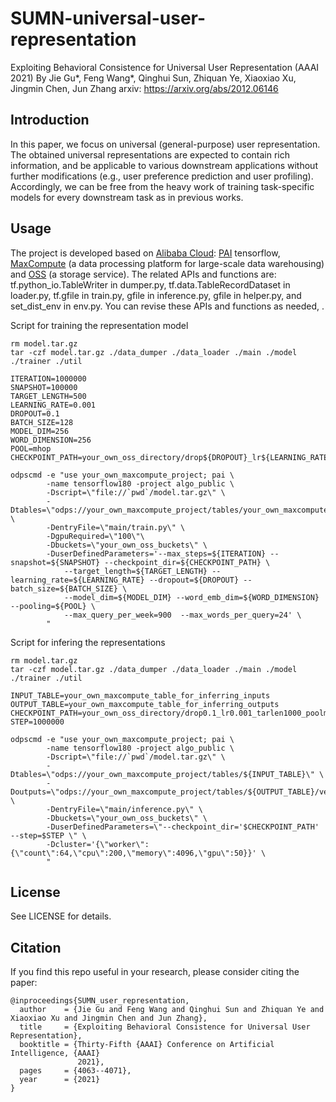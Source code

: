 # SUMN-universal-user-representation

Exploiting Behavioral Consistence for Universal User Representation (AAAI 2021)
By Jie Gu*, Feng Wang*, Qinghui Sun, Zhiquan Ye, Xiaoxiao Xu, Jingmin Chen, Jun Zhang
arxiv: https://arxiv.org/abs/2012.06146

## Introduction
In this paper, we focus on universal (general-purpose) user representation. The obtained universal representations are expected to contain rich information, and be applicable to various downstream applications without further modifications (e.g., user preference prediction and user profiling). Accordingly, we can be free from the heavy work of training task-specific models for every downstream task as in previous works.

## Usage
The project is developed based on [Alibaba Cloud](https://www.alibabacloud.com/help/en/): [PAI](https://www.alibabacloud.com/product/machine-learning) tensorflow, [MaxCompute](https://www.alibabacloud.com/product/maxcompute) (a data processing platform for large-scale data warehousing) and [OSS](https://www.alibabacloud.com/product/object-storage-service) (a storage service). 
The related APIs and functions are: tf.python_io.TableWriter in dumper.py, tf.data.TableRecordDataset in loader.py, tf.gfile in train.py, gfile in inference.py, gfile in helper.py, and set_dist_env in env.py. You can revise these APIs and functions as needed, . 

Script for training the representation model
```
rm model.tar.gz
tar -czf model.tar.gz ./data_dumper ./data_loader ./main ./model ./trainer ./util

ITERATION=1000000
SNAPSHOT=100000
TARGET_LENGTH=500
LEARNING_RATE=0.001
DROPOUT=0.1
BATCH_SIZE=128
MODEL_DIM=256
WORD_DIMENSION=256
POOL=mhop
CHECKPOINT_PATH=your_own_oss_directory/drop${DROPOUT}_lr${LEARNING_RATE}_tarlen${TARGET_LENGTH}_pool${POOL}_dim256_mlp512_b${BATCH_SIZE}

odpscmd -e "use your_own_maxcompute_project; pai \
        -name tensorflow180 -project algo_public \
        -Dscript=\"file://`pwd`/model.tar.gz\" \
        -Dtables=\"odps://your_own_maxcompute_project/tables/your_own_maxcompute_table_for_model_training\" \
        -DentryFile=\"main/train.py\" \
        -DgpuRequired=\"100\"\
        -Dbuckets=\"your_own_oss_buckets\" \
        -DuserDefinedParameters='--max_steps=${ITERATION} --snapshot=${SNAPSHOT} --checkpoint_dir=${CHECKPOINT_PATH} \
            --target_length=${TARGET_LENGTH} --learning_rate=${LEARNING_RATE} --dropout=${DROPOUT} --batch_size=${BATCH_SIZE} \
            --model_dim=${MODEL_DIM} --word_emb_dim=${WORD_DIMENSION} --pooling=${POOL} \
            --max_query_per_week=900  --max_words_per_query=24' \
        "
```

Script for infering the representations
```
rm model.tar.gz
tar -czf model.tar.gz ./data_dumper ./data_loader ./main ./model ./trainer ./util

INPUT_TABLE=your_own_maxcompute_table_for_inferring_inputs
OUTPUT_TABLE=your_own_maxcompute_table_for_inferring_outputs
CHECKPOINT_PATH=your_own_oss_directory/drop0.1_lr0.001_tarlen1000_poolmax_dim256_mlp512_b128/
STEP=1000000

odpscmd -e "use your_own_maxcompute_project; pai \
        -name tensorflow180 -project algo_public \
        -Dscript=\"file://`pwd`/model.tar.gz\" \
        -Dtables=\"odps://your_own_maxcompute_project/tables/${INPUT_TABLE}\" \
        -Doutputs=\"odps://your_own_maxcompute_project/tables/${OUTPUT_TABLE}/version=drop0.1_lr0.001_tarlen1000_poolmax_dim256_mlp512_b128_100w\" \
        -DentryFile=\"main/inference.py\" \
        -Dbuckets=\"your_own_oss_buckets\" \
        -DuserDefinedParameters=\"--checkpoint_dir='$CHECKPOINT_PATH' --step=$STEP \" \
        -Dcluster='{\"worker\":{\"count\":64,\"cpu\":200,\"memory\":4096,\"gpu\":50}}' \
        "
```

## License
See LICENSE for details.

## Citation
If you find this repo useful in your research, please consider citing the paper:
```
@inproceedings{SUMN_user_representation,
  author    = {Jie Gu and Feng Wang and Qinghui Sun and Zhiquan Ye and Xiaoxiao Xu and Jingmin Chen and Jun Zhang},
  title     = {Exploiting Behavioral Consistence for Universal User Representation},
  booktitle = {Thirty-Fifth {AAAI} Conference on Artificial Intelligence, {AAAI}
               2021},
  pages     = {4063--4071},
  year      = {2021}
}
```
